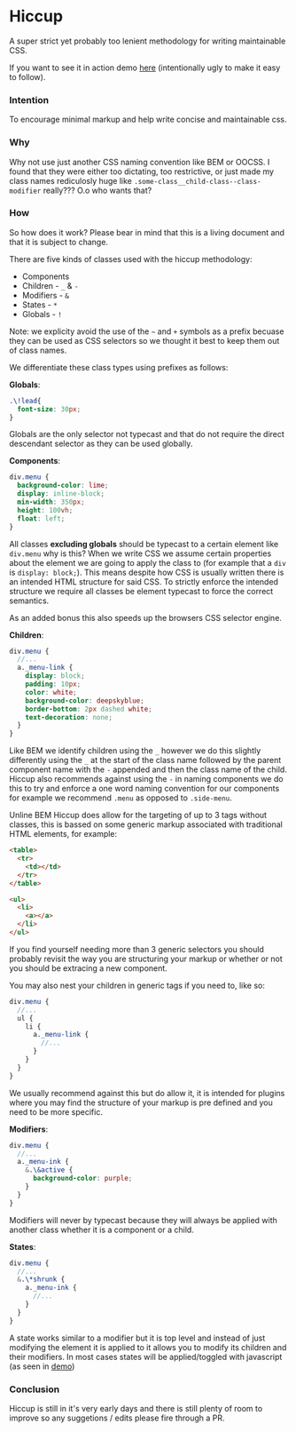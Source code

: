 # Hiccup

A super strict yet probably too lenient methodology for writing maintainable CSS.

If you want to see it in action demo [here](http://codepen.io/crashy/pen/grBQyp) (intentionally ugly to make it easy to follow).

### Intention

To encourage minimal markup and help write concise and maintainable css.

### Why

Why not use just another CSS naming convention like BEM or OOCSS. I found that they were either too dictating, too restrictive, or just made my class names rediculosly huge like `.some-class__child-class--class-modifier` really??? O.o who wants that?

### How

So how does it work? Please bear in mind that this is a living document and that it is subject to change.

There are five kinds of classes used with the hiccup methodology:

* Components
* Children - `_` & `-`
* Modifiers - `&`
* States - `*`
* Globals - `!`

Note: we explicity avoid the use of the `~` and `+` symbols as a prefix becuase they can be used as CSS selectors so we thought it best to keep them out of class names.

We differentiate these class types using prefixes as follows:

**Globals**:

```scss
.\!lead{
  font-size: 30px;
}
```

Globals are the only selector not typecast and that do not require the direct descendant selector as they can be used globally.

**Components**:

```scss
div.menu {
  background-color: lime;
  display: inline-block;
  min-width: 350px;
  height: 100vh;
  float: left;
}
```

All classes **excluding globals** should be typecast to a certain element like `div.menu` why is this?
When we write CSS we assume certain properties about the element we are going to apply the class to (for example that a `div` is `display: block;`). This means despite how CSS is usually written there is an intended HTML structure for said CSS.
To strictly enforce the intended structure we require all classes be element typecast to force the correct semantics.

As an added bonus this also speeds up the browsers CSS selector engine.

**Children**:

```scss
div.menu {
  //...
  a._menu-link {
    display: block;
    padding: 10px;
    color: white;
    background-color: deepskyblue;
    border-bottom: 2px dashed white;
    text-decoration: none; 
  }
}
```

Like BEM we identify children using the `_` however we do this slightly differently using the `_` at the start of the class name followed by the parent component name with the `-` appended and then the class name of the child. Hiccup also recommends against using the `-` in naming components we do this to try and enforce a one word naming convention for our components for example we recommend `.menu` as opposed to `.side-menu`.

Unline BEM Hiccup does allow for the targeting of up to 3 tags without classes, this is bassed on some generic markup associated with traditional HTML elements, for example:

```html
<table>
  <tr>
    <td></td>
  </tr>
</table>

<ul>
  <li>
    <a></a>
  </li>
</ul>
```

If you find yourself needing more than 3 generic selectors you should probably revisit the way you are structuring your markup or whether or not you should be extracing a new component.

You may also nest your children in generic tags if you need to, like so:

```scss
div.menu {
  //...
  ul {
    li {
      a._menu-link {
        //...  
      } 
    }
  }
}
```

We usually recommend against this but do allow it, it is intended for plugins where you may find the structure of your markup is pre defined and you need to be more specific.

**Modifiers**:

```scss
div.menu {
  //...
  a._menu-ink {
    &.\&active {
      background-color: purple;
    }
  }
}
```

Modifiers will never by typecast because they will always be applied with another class whether it is a component or a child.

**States**:

```scss
div.menu {
  //...
  &.\*shrunk {
    a._menu-ink {
      //...
    }
  }
}
```

A state works similar to a modifier but it is top level and instead of just modifying the element it is applied to it allows you to modify its children and their modifiers. In most cases states will be applied/toggled with javascript (as seen in [demo](http://codepen.io/crashy/pen/grBQyp))

### Conclusion

Hiccup is still in it's very early days and there is still plenty of room to improve so any suggetions / edits please fire through a PR.
